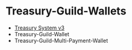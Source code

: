# Treasury-Guild-Wallets

- [Treasury System v3](https://treasuryguild.github.io/treasury-v3/)
- Treasury-Guild-Wallet
- Treasury-Guild-Multi-Payment-Wallet


